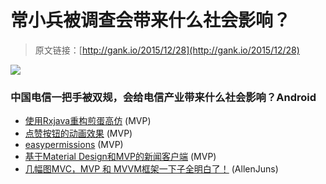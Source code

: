 # 常小兵被调查会带来什么社会影响？

> 原文链接：[http://gank.io/2015/12/28](http://gank.io/2015/12/28)

![](http://ww1.sinaimg.cn/large/7a8aed7bjw1ezf3wrxcx2j20p011i7b2.jpg)

### 中国电信一把手被双规，会给电信产业带来什么社会影响？Android

* [使用Rxjava重构煎蛋高仿](https://github.com/ZhaoKaiQiang/JianDanRxJava) (MVP)
* [点赞按钮的动画效果](https://github.com/jd) (MVP)
* [easypermissions](https://github.com/l123456789jy/Lazy) (MVP)
* [基于Material Design和MVP的新闻客户端](https://github.com/liuling07/SimpleNews) (MVP)
* [几幅图MVC，MVP 和 MVVM框架一下子全明白了！](http://www.ruanyifeng.com/blog/2015/02/mvcmvp_mvvm.html) (AllenJuns)

